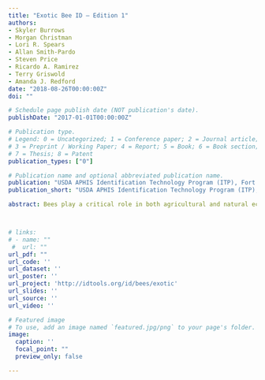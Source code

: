 ```yaml
---
title: "Exotic Bee ID – Edition 1"
authors:
- Skyler Burrows
- Morgan Christman
- Lori R. Spears
- Allan Smith-Pardo
- Steven Price
- Ricardo A. Ramirez
- Terry Griswold
- Amanda J. Redford
date: "2018-08-26T00:00:00Z"
doi: ""

# Schedule page publish date (NOT publication's date).
publishDate: "2017-01-01T00:00:00Z"

# Publication type.
# Legend: 0 = Uncategorized; 1 = Conference paper; 2 = Journal article;
# 3 = Preprint / Working Paper; 4 = Report; 5 = Book; 6 = Book section;
# 7 = Thesis; 8 = Patent
publication_types: ["0"]

# Publication name and optional abbreviated publication name.
publication: "USDA APHIS Identification Technology Program (ITP), Fort Collins, CO."
publication_short: "USDA APHIS Identification Technology Program (ITP), Fort Collins, CO."

abstract: Bees play a critical role in both agricultural and natural ecosystems, but some bee populations are in decline due to habitat loss, pesticides, parasites and pathogens, and the introduction of non-native species, including non-native bees. Exotic Bee ID was designed and developed as an interactive screening aid to help those that monitor and intercept non-native bees in the U.S. Our intention is to help reduce the loss of valuable native pollinators through early detection of possible invasives. This identification tool focuses on bee families and genera that include non-native bee species that have already been introduced, or have the high potential to invade, the U.S. Exotic Bee ID is aimed primarily at individuals working at ports of entry, state departments of agriculture, with university extension services, and non-experts with an interest in learning features that are important in the identification of native and non-native bees.



# links:
# - name: ""
 #  url: ""
url_pdf: ""
url_code: ''
url_dataset: ''
url_poster: ''
url_project: 'http://idtools.org/id/bees/exotic'
url_slides: ''
url_source: ''
url_video: ''

# Featured image
# To use, add an image named `featured.jpg/png` to your page's folder. 
image:
  caption: ''
  focal_point: ""
  preview_only: false

---
```


